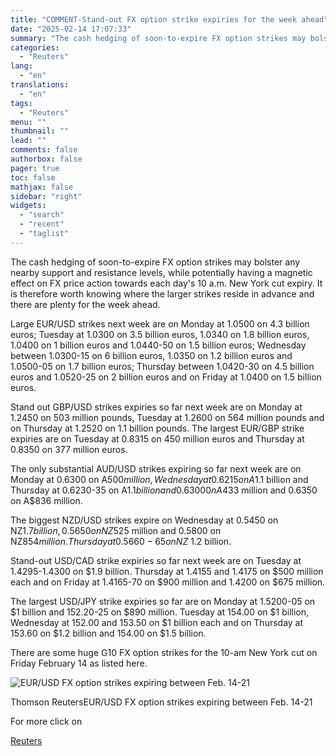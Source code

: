 ```yaml
---
title: "COMMENT-Stand-out FX option strike expiries for the week ahead"
date: "2025-02-14 17:07:33"
summary: "The cash hedging of soon-to-expire FX option strikes may bolster any nearby support and resistance levels, while potentially having a magnetic effect on FX price action towards each day's 10 a.m. New York cut expiry. It is therefore worth knowing where the larger strikes reside in advance and there are..."
categories:
  - "Reuters"
lang:
  - "en"
translations:
  - "en"
tags:
  - "Reuters"
menu: ""
thumbnail: ""
lead: ""
comments: false
authorbox: false
pager: true
toc: false
mathjax: false
sidebar: "right"
widgets:
  - "search"
  - "recent"
  - "taglist"
---
```


The cash hedging of soon-to-expire FX option strikes may bolster any nearby support and resistance levels, while potentially having a magnetic effect on FX price action towards each day's 10 a.m. New York cut expiry. It is therefore worth knowing where the larger strikes reside in advance and there are plenty for the week ahead.

Large EUR/USD strikes next week are on Monday at 1.0500 on 4.3 billion euros; Tuesday at 1.0300 on 3.5 billion euros, 1.0340 on 1.8 billion euros, 1.0400 on 1 billion euros and 1.0440-50 on 1.5 billion euros; Wednesday between 1.0300-15 on 6 billion euros, 1.0350 on 1.2 billion euros and 1.0500-05 on 1.7 billion euros; Thursday between 1.0420-30 on 4.5 billion euros and 1.0520-25 on 2 billion euros and on Friday at 1.0400 on 1.5 billion euros.

Stand out GBP/USD strikes expiries so far next week are on Monday at 1.2450 on 503 million pounds, Tuesday at 1.2600 on 564 million pounds and on Thursday at 1.2520 on 1.1 billion pounds. The largest EUR/GBP strike expiries are on Tuesday at 0.8315 on 450 million euros and Thursday at 0.8350 on 377 million euros.

The only substantial AUD/USD strikes expiring so far next week are on Monday at 0.6300 on A$500 million, Wednesday at 0.6215 on A$1.1 billion and Thursday at 0.6230-35 on A$1.1 billion and 0.6300 0n A$433 million and 0.6350 on A$836 million.

The biggest NZD/USD strikes expire on Wednesday at 0.5450 on NZ$1.7 billion, 0.5650 on NZ$525 million and 0.5800 on NZ$854 million. Thursday at 0.5660-65 on NZ$ 1.2 billion.

Stand-out USD/CAD strike expiries so far next week are on Tuesday at 1.4295-1.4300 on $1.9 billion. Thursday at 1.4155 and 1.4175 on $500 million each and on Friday at 1.4165-70 on $900 million and 1.4200 on $675 million.

The largest USD/JPY strike expiries so far are on Monday at 1.5200-05 on $1 billion and 152.20-25 on $890 million. Tuesday at 154.00 on $1 billion, Wednesday at 152.00 and 153.50 on $1 billion each and on Thursday at 153.60 on $1.2 billion and 154.00 on $1.5 billion.

There are some huge G10 FX option strikes for the 10-am New York cut on Friday February 14 as listed here.

![EUR/USD FX option strikes expiring between Feb. 14-21](https://s3.tradingview.com/news/image/tag:reuters.com,2025:newsml_L1N3P50BL-e1f48b4709f20aa667bf1a1b46eebcfe-resized.jpeg)

Thomson ReutersEUR/USD FX option strikes expiring between Feb. 14-21



For more click on

[Reuters](https://www.tradingview.com/news/reuters.com,2025:newsml_L1N3P50BL:0-comment-stand-out-fx-option-strike-expiries-for-the-week-ahead/)
